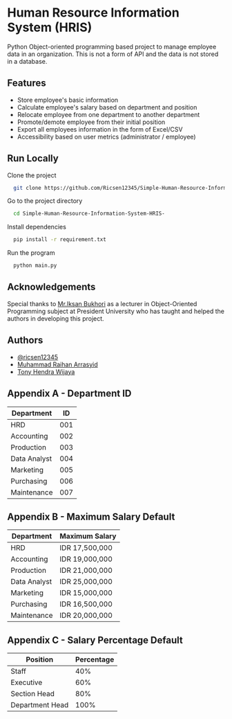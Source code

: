 
# Human Resource Information System (HRIS)

Python Object-oriented programming based project to manage employee data in an organization. This is not a form of API and the data is not stored in a database.


## Features

- Store employee's basic information
- Calculate employee's salary based on department and position
- Relocate employee from one department to another department
- Promote/demote employee from their initial position
- Export all employees information in the form of Excel/CSV
- Accessibility based on user metrics (administrator / employee)


## Run Locally

Clone the project

```bash
  git clone https://github.com/Ricsen12345/Simple-Human-Resource-Information-System-HRIS-.git
```

Go to the project directory

```bash
  cd Simple-Human-Resource-Information-System-HRIS-
```

Install dependencies

```bash
  pip install -r requirement.txt
```

Run the program

```bash
  python main.py
```


## Acknowledgements

Special thanks to [Mr.Iksan Bukhori](https://github.com/iksanb) as a lecturer in Object-Oriented Programming subject at President University who has taught and helped the authors in developing this project.


## Authors

- [@ricsen12345](https://github.com/Ricsen12345)
- [Muhammad Raihan Arrasyid](https://www.linkedin.com/in/muhammad-raihan-arrasyid-1b4005180/)
- [Tony Hendra Wijaya](https://www.linkedin.com/in/tony-hendra-wijaya-376252215/)


## Appendix A - Department ID

Department   | ID
------------ | -------------
HRD          | 001
Accounting   | 002
Production   | 003
Data Analyst | 004
Marketing    | 005
Purchasing   | 006
Maintenance  | 007


## Appendix B - Maximum Salary Default

Department   | Maximum Salary
------------ | ----------------
HRD          | IDR 17,500,000
Accounting   | IDR 19,000,000
Production   | IDR 21,000,000
Data Analyst | IDR 25,000,000
Marketing    | IDR 15,000,000
Purchasing   | IDR 16,500,000
Maintenance  | IDR 20,000,000


## Appendix C - Salary Percentage Default

Position        | Percentage
--------------- | -------------
Staff           | 40%
Executive       | 60%
Section Head    | 80%
Department Head | 100%
